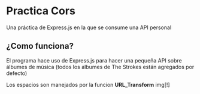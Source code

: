 # Practica Cors
Una práctica de Express.js en la que se consume una API personal

## ¿Como funciona?
El programa hace uso de Express.js para hacer una pequeña API sobre álbumes de música (todos los albumes de The Strokes están agregados por defecto)

Los espacios son manejados por la funcion **URL_Transform**
img[!]
